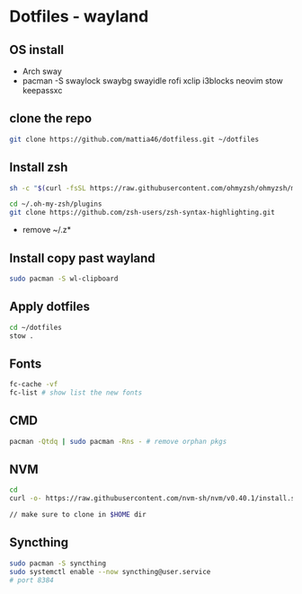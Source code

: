 # Dotfiles - wayland

## OS install

 * Arch sway
 * pacman -S swaylock swaybg swayidle rofi xclip i3blocks neovim stow keepassxc


## clone the repo

```bash
git clone https://github.com/mattia46/dotfiless.git ~/dotfiles
```

## Install zsh

```bash
sh -c "$(curl -fsSL https://raw.githubusercontent.com/ohmyzsh/ohmyzsh/master/tools/install.sh)"

cd ~/.oh-my-zsh/plugins
git clone https://github.com/zsh-users/zsh-syntax-highlighting.git

```

* remove ~/.z*

## Install copy past wayland

```bash
sudo pacman -S wl-clipboard
```

## Apply dotfiles

```bash
cd ~/dotfiles
stow .
```

## Fonts

```bash
fc-cache -vf
fc-list # show list the new fonts
```

## CMD

```bash
pacman -Qtdq | sudo pacman -Rns - # remove orphan pkgs
```

## NVM

```bash
cd
curl -o- https://raw.githubusercontent.com/nvm-sh/nvm/v0.40.1/install.sh | bash

// make sure to clone in $HOME dir
```

## Syncthing

```bash
sudo pacman -S syncthing
sudo systemctl enable --now syncthing@user.service
# port 8384
```
